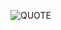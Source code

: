![QUOTE](https://www.google.com/imgres?imgurl=https%3A%2F%2Fhips.hearstapps.com%2Fhmg-prod.s3.amazonaws.com%2Fimages%2Flife-quotes-beautiful-destinations-1561406603.png&imgrefurl=https%3A%2F%2Fwww.goodhousekeeping.com%2Flife%2Fg5080%2Flife-quotes%2F&tbnid=Aeg6_U-dm4TuDM&vet=12ahUKEwjsk7PcwP7qAhX3BrcAHSVLAUkQMygDegUIARC-AQ..i&docid=kFlUdlN2255NxM&w=1000&h=1500&q=quotes%20on%20life&ved=2ahUKEwjsk7PcwP7qAhX3BrcAHSVLAUkQMygDegUIARC-AQ)
